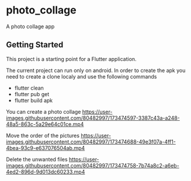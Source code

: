 # photo_collage

A photo collage app

## Getting Started

This project is a starting point for a Flutter application.

The current project can run only on android.
In order to create the apk you need to create a clone localy and use the following commands
- flutter clean
- flutter pub get
- flutter build apk


You can create a photo collage
https://user-images.githubusercontent.com/80482997/173474597-3387c43a-a248-48a5-863c-5a29e64c01ce.mp4

Move the order of the pictures
https://user-images.githubusercontent.com/80482997/173474688-49e3f07a-4ff1-4bea-93c9-e637076504ab.mp4

Delete the unwanted files
https://user-images.githubusercontent.com/80482997/173474758-7b74a8c2-a6eb-4ed2-896d-9d013dc60233.mp4

